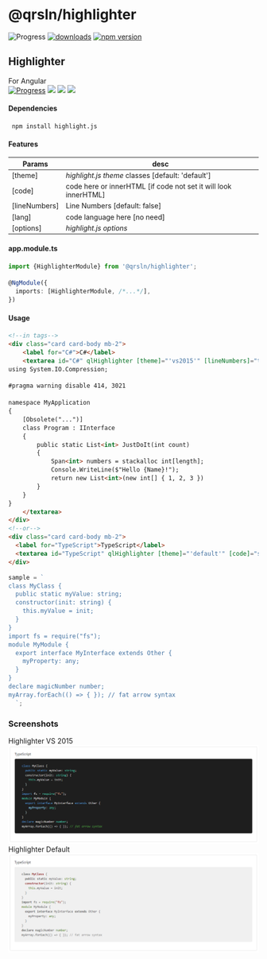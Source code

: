 # @qrsln/highlighter

![Progress](https://img.shields.io/badge/Progress-✔✔✔✔☐‌‌‌‌‌‌‌-blue)
[![downloads](https://img.shields.io/npm/dm/@qrsln/highlighter.svg)](https://npmcharts.com/compare/@qrsln/highlighter?minimal=true)
[![npm version](https://badge.fury.io/js/%40qrsln%2Fhighlighter.svg)](https://badge.fury.io/js/%40qrsln%2Fhighlighter)

## Highlighter

For Angular  
[![Progress](https://img.shields.io/badge/Demo-✔✔✔✔☐‌‌‌‌‌‌‌-blue)](https://krsln.github.io/NgLootBox/Libraries/Highlighter)
[![](https://img.shields.io/badge/Main-readme‌‌‌‌‌‌‌-white)](../readme.md)
[![](https://img.shields.io/badge/readme‌‌‌‌‌‌‌-white)](Docs/readme.md)
[![](https://img.shields.io/badge/usage‌‌‌‌‌‌‌-orange)](Docs/usage.md)

#### Dependencies

```shell
 npm install highlight.js 
```

#### Features

Params | desc
 --- | ---  
[theme] | _highlight.js theme_ classes [default: 'default']
[code] | code here or innerHTML [if code not set it will look innerHTML]
[lineNumbers] | Line Numbers [default: false]
[lang] | code language here [no need]
[options] | _highlight.js options_


#### app.module.ts

```typescript
import {HighlighterModule} from '@qrsln/highlighter';

@NgModule({
  imports: [HighlighterModule, /*...*/],
})
```

#### Usage

```html
<!--in tags-->
<div class="card card-body mb-2">
    <label for="C#">C#</label>
    <textarea id="C#" qlHighlighter [theme]="'vs2015'" [lineNumbers]="true">
using System.IO.Compression;

#pragma warning disable 414, 3021

namespace MyApplication
{
    [Obsolete("...")]
    class Program : IInterface
    {
        public static List<int> JustDoIt(int count)
        {
            Span<int> numbers = stackalloc int[length];
            Console.WriteLine($"Hello {Name}!");
            return new List<int>(new int[] { 1, 2, 3 })
        }
    }
}
    </textarea>
</div>
<!--or-->
<div class="card card-body mb-2">
  <label for="TypeScript">TypeScript</label>
  <textarea id="TypeScript" qlHighlighter [theme]="'default'" [code]="sample" [lineNumbers]="true"></textarea>
</div>
```
```typescript
sample = `
class MyClass {
  public static myValue: string;
  constructor(init: string) {
    this.myValue = init;
  }
}
import fs = require("fs");
module MyModule {
  export interface MyInterface extends Other {
    myProperty: any;
  }
}
declare magicNumber number;
myArray.forEach(() => { }); // fat arrow syntax
  `;
```   

### Screenshots
Highlighter VS 2015  
![](Docs/Screenshots/Highlighter-1.png "Highlighter VS 2015")  
Highlighter Default  
![](Docs/Screenshots/Highlighter-2.png "Highlighter Default")  
